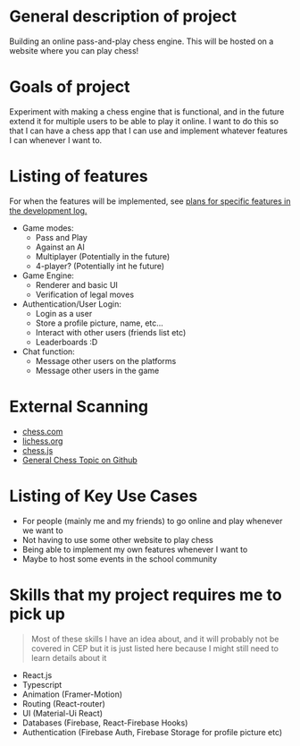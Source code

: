 # General description of project
Building an online pass-and-play chess engine. This will be hosted on a website where you can play chess!

# Goals of project
Experiment with making a chess engine that is functional, and in the future extend it for multiple users to be able to play it online. I want to do this so that I can have a chess app that I can use and implement whatever features I can whenever I want to.

# Listing of features
For when the features will be implemented, see [plans for specific features in the development log.](devlog.md)
- Game modes:
	- Pass and Play
	- Against an AI
	- Multiplayer (Potentially in the future)
	- 4-player? (Potentially int he future)
- Game Engine:
	- Renderer and basic UI
	- Verification of legal moves
- Authentication/User Login:
	- Login as a user
	- Store a profile picture, name, etc...
	- Interact with other users (friends list etc)
	- Leaderboards :D
- Chat function:
	- Message other users on the platforms
	- Message other users in the game

# External Scanning
- [chess.com](https://chess.com)
- [lichess.org](https://github.com/lichess-org)
- [chess.js](https://github.com/jhlywa/chess.js)
- [General Chess Topic on Github](https://github.com/jhlywa/chess.js)

# Listing of Key Use Cases
- For people (mainly me and my friends) to go online and play whenever we want to
- Not having to use some other website to play chess
- Being able to implement my own features whenever I want to 
- Maybe to host some events in the school community

# Skills that my project requires me to pick up
> Most of these skills I have an idea about, and it will probably not be covered in CEP but it is just listed here because I might still need to learn details about it
- React.js
- Typescript
- Animation (Framer-Motion)
- Routing (React-router)
- UI (Material-Ui React)
- Databases (Firebase, React-Firebase Hooks)
- Authentication (Firebase Auth, Firebase Storage for profile picture etc)
